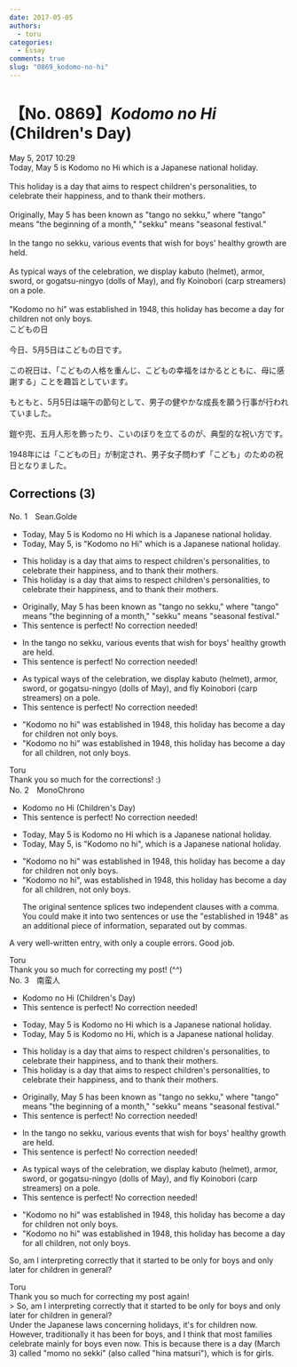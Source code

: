 ```yaml
---
date: 2017-05-05
authors:
  - toru
categories:
  - Essay
comments: true
slug: "0869_kodomo-no-hi"
---
```


# 【No. 0869】<strong><em>Kodomo no Hi</em></strong> (Children's Day)
<div class="date">May 5, 2017 10:29</div>
<div id="post"><div id="body_show_ori">
Today, May 5 is Kodomo no Hi which is a Japanese national holiday.<br/><br/>This holiday is a day that aims to respect children's personalities, to celebrate their happiness, and to thank their mothers.<br/><br/>Originally, May 5 has been known as "tango no sekku," where "tango" means "the beginning of a month," "sekku" means "seasonal festival."<br/><br/>In the tango no sekku, various events that wish for boys' healthy growth are held.<br/><br/>As typical ways of the celebration, we display kabuto (helmet), armor, sword, or gogatsu-ningyo (dolls of May), and fly Koinobori (carp streamers) on a pole.<br/><br/>"Kodomo no hi" was established in 1948, this holiday has become a day for children not only boys.
</div></div>

<!-- more -->

<div id="post_ja"><div id="body_show_mo">
こどもの日<br/><br/>今日、5月5日はこどもの日です。<br/><br/>この祝日は、「こどもの人格を重んじ、こどもの幸福をはかるとともに、母に感謝する」ことを趣旨としています。<br/><br/>もともと、5月5日は端午の節句として、男子の健やかな成長を願う行事が行われていました。<br/><br/>鎧や兜、五月人形を飾ったり、こいのぼりを立てるのが、典型的な祝い方です。<br/><br/>1948年には「こどもの日」が制定され、男子女子問わず「こども」のための祝日となりました。
</div></div>

## Corrections (3)
<div id="block"><div class="first_name"> No. 1　<span class="just_name">Sean.Golde</span></div><div id="block2">
<ul class="correction_field">
<li class="incorrect">Today, May 5 is Kodomo no Hi which is a Japanese national holiday.</li>
<li class="corrected correct">
Today, May 5, is "Kodomo no Hi" which is a Japanese national holiday.
</li>
</ul>
<ul class="correction_field">
<li class="incorrect">This holiday is a day that aims to respect children's personalities, to celebrate their happiness, and to thank their mothers.</li>
<li class="corrected correct">
This holiday <span class="f_red"><span class="sline">is a day that</span></span> aims to respect children's personalities, to celebrate their happiness, and to thank their mothers.
</li>
</ul>
<ul class="correction_field">
<li class="incorrect">Originally, May 5 has been known as "tango no sekku," where "tango" means "the beginning of a month," "sekku" means "seasonal festival."</li>
<li class="corrected perfect">This sentence is perfect! No correction needed!</li>
</ul>
<ul class="correction_field">
<li class="incorrect">In the tango no sekku, various events that wish for boys' healthy growth are held.</li>
<li class="corrected perfect">This sentence is perfect! No correction needed!</li>
</ul>
<ul class="correction_field">
<li class="incorrect">As typical ways of the celebration, we display kabuto (helmet), armor, sword, or gogatsu-ningyo (dolls of May), and fly Koinobori (carp streamers) on a pole.</li>
<li class="corrected perfect">This sentence is perfect! No correction needed!</li>
</ul>
<ul class="correction_field">
<li class="incorrect">"Kodomo no hi" was established in 1948, this holiday has become a day for children not only boys.</li>
<li class="corrected correct">
"Kodomo no hi" was established in 1948, this holiday has become a day for all children, not only boys.
</li>
</ul>
</div><div class="name"><span class="just_name">Toru</span><br>
Thank you so much for the corrections! :)
</div>
</div>
<div id="block"><div class="first_name"> No. 2　<span class="just_name">MonoChrono</span></div><div id="block2">
<ul class="correction_field">
<li class="incorrect">Kodomo no Hi (Children's Day)</li>
<li class="corrected perfect">This sentence is perfect! No correction needed!</li>
</ul>
<ul class="correction_field">
<li class="incorrect">Today, May 5 is Kodomo no Hi which is a Japanese national holiday.</li>
<li class="corrected correct">
Today, May 5<span class="f_blue">,</span> is "Kodomo no <span class="f_blue">h</span>i", which is a Japanese national holiday.
</li>
</ul>
<ul class="correction_field">
<li class="incorrect">"Kodomo no hi" was established in 1948, this holiday has become a day for children not only boys.</li>
<li class="corrected correct">
"Kodomo no hi"<span class="f_blue">,</span> <span class="sline"><span class="f_gray">was</span></span> established in 1948, <span class="sline"><span class="f_gray">this holiday</span></span> has become a day for <span class="f_blue">all</span> children<span class="f_blue">,</span> not only boys.
<p class="correction_comment">The original sentence splices two independent clauses with a comma. You could make it into two sentences or use the "established in 1948" as an additional piece of information, separated out by commas.</p>
</li>
</ul>
<p class="comment_small">
 A very well-written entry, with only a couple errors. Good job.
</p>

</div><div class="name"><span class="just_name">Toru</span><br>
Thank you so much for correcting my post! (^^)
</div>
</div>
<div id="block"><div class="first_name"> No. 3　<span class="just_name">南蛮人</span></div><div id="block2">
<ul class="correction_field">
<li class="incorrect">Kodomo no Hi (Children's Day)</li>
<li class="corrected perfect">This sentence is perfect! No correction needed!</li>
</ul>
<ul class="correction_field">
<li class="incorrect">Today, May 5 is Kodomo no Hi which is a Japanese national holiday.</li>
<li class="corrected correct">
Today, May 5 is Kodomo no Hi<span class="f_bold"><span class="f_blue">,</span></span> which is a Japanese national holiday.
</li>
</ul>
<ul class="correction_field">
<li class="incorrect">This holiday is a day that aims to respect children's personalities, to celebrate their happiness, and to thank their mothers.</li>
<li class="corrected correct">
This holiday <span class="f_gray"><span class="sline">is a day that</span></span> aims to respect children's personalities, to celebrate their happiness, and to thank their mothers.
</li>
</ul>
<ul class="correction_field">
<li class="incorrect">Originally, May 5 has been known as "tango no sekku," where "tango" means "the beginning of a month," "sekku" means "seasonal festival."</li>
<li class="corrected perfect">This sentence is perfect! No correction needed!</li>
</ul>
<ul class="correction_field">
<li class="incorrect">In the tango no sekku, various events that wish for boys' healthy growth are held.</li>
<li class="corrected perfect">This sentence is perfect! No correction needed!</li>
</ul>
<ul class="correction_field">
<li class="incorrect">As typical ways of the celebration, we display kabuto (helmet), armor, sword, or gogatsu-ningyo (dolls of May), and fly Koinobori (carp streamers) on a pole.</li>
<li class="corrected perfect">This sentence is perfect! No correction needed!</li>
</ul>
<ul class="correction_field">
<li class="incorrect">"Kodomo no hi" was established in 1948, this holiday has become a day for children not only boys.</li>
<li class="corrected correct">
"Kodomo no hi" was established in 1948, this holiday has become a day for <span class="f_blue">all</span> children<span class="f_blue">,</span> not only boys.
</li>
</ul>
<p class="comment_small">
 So, am I interpreting correctly that it started to be only for boys and only later for children in general?
</p>

</div><div class="name"><span class="just_name">Toru</span><br>
Thank you so much for correcting my post again!<br/>&gt; So, am I interpreting correctly that it started to be only for boys and only later for children in general?<br/>Under the Japanese laws concerning holidays, it's for children now. However, traditionally it has been for boys, and I think that most families celebrate mainly for boys even now. This is because there is a day (March 3) called "momo no sekki" (also called "hina matsuri"), which is for girls.
</div>
</div>
